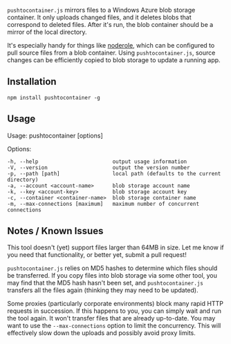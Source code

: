 `pushtocontainer.js` mirrors files to a Windows Azure blob storage container.
It only uploads changed files, and it deletes blobs that correspond to deleted
files. After it's run, the blob container should be a mirror of the local
directory.

It's especially handy for things like
[noderole](https://github.com/smarx/noderole), which can be configured to
pull source files from a blob container. Using `pushtocontainer.js`, source
changes can be efficiently copied to blob storage to update a running app.

Installation
------------
`npm install pushtocontainer -g`

Usage
-----
  Usage: pushtocontainer [options]

  Options:

    -h, --help                        output usage information
    -V, --version                     output the version number
    -p, --path [path]                 local path (defaults to the current directory)
    -a, --account <account-name>      blob storage account name
    -k, --key <account-key>           blob storage account key
    -c, --container <container-name>  blob storage container name
    -m, --max-connections [maximum]   maximum number of concurrent connections

Notes / Known Issues
--------------------
This tool doesn't (yet) support files larger than 64MB in size. Let me know if
you need that functionality, or better yet, submit a pull request!

`pushtocontainer.js` relies on MD5 hashes to determine which files should be
transferred. If you copy files into blob storage via some other tool, you may
find that the MD5 hash hasn't been set, and `pushtocontainer.js` transfers all
the files again (thinking they may need to be updated).

Some proxies (particularly corporate environments) block many rapid HTTP
requests in succession. If this happens to you, you can simply wait and run the
tool again. It won't transfer files that are already up-to-date. You may want
to use the `--max-connections` option to limit the concurrency. This will
effectively slow down the uploads and possibly avoid proxy limits.